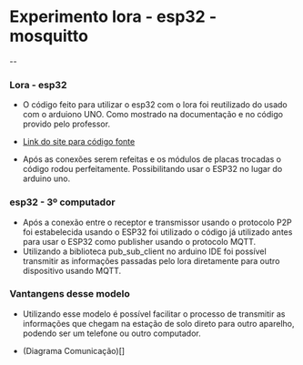 # Experimento lora - esp32 - mosquitto
--
### Lora - esp32
- O código feito para utilizar o esp32 com o lora foi reutilizado do usado com o arduiono UNO. Como mostrado na documentação e no código provido pelo professor.
- [Link do site para código fonte](https://osoyoo.com/2018/07/26/osoyoo-lora-tutorial-how-to-use-the-uart-lora-module-with-arduino/)

- Após as conexões serem refeitas e os módulos de placas trocadas o código rodou perfeitamente. Possibilitando usar o ESP32 no lugar do arduino uno.

### esp32 - 3º computador
- Após a conexão entre o receptor e transmissor usando o protocolo P2P foi estabelecida usando o ESP32 foi utilizado o código já utilizado antes para usar o ESP32 como publisher usando o protocolo MQTT.
- Utilizando a biblioteca pub_sub_client no arduino IDE foi possível transmitir as informações passadas pelo lora diretamente para outro dispositivo usando MQTT.

### Vantangens desse modelo
- Utilizando esse modelo é possível facilitar o processo de transmitir as informações que chegam na estação de solo direto para outro aparelho, podendo ser um telefone ou outro computador.

- (Diagrama Comunicação)[]
